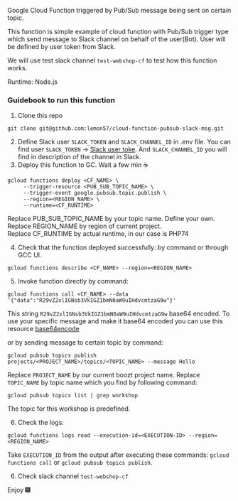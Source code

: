 Google Cloud Function triggered by Pub/Sub message being sent on certain topic.

This function is simple example of cloud function with Pub/Sub trigger type which send message to Slack channel on behalf of the user(Bot). User will be defined by user token from Slack. 

We will use test slack channel `test-webshop-cf` to test how this function works.

Runtime: Node.js

### Guidebook to run this function
1. Clone this repo
```
git clone git@github.com:lemon57/cloud-function-pubsub-slack-msg.git
```
2. Define Slack user `SLACK_TOKEN` and `SLACK_CHANNEL_ID` in .env file. 
You can find user `SLACK_TOKEN` -> [Slack user toke](https://api.slack.com/apps/A03FHHA7URG/oauth?).
And `SLACK_CHANNEL_ID` you will find in description of the channel in Slack.
3. Deploy this function to GC. Wait a few min ☕
```
gcloud functions deploy <CF_NAME> \
     --trigger-resource <PUB_SUB_TOPIC_NAME> \
     --trigger-event google.pubsub.topic.publish \
     --region=<REGION_NAME> \
     --runtime=<CF_RUNTIME>
```
Replace PUB_SUB_TOPIC_NAME by your topic name. Define your own.\
Replace REGION_NAME by region of current project.\
Replace CF_RUNTIME by actual runtime, in our case is PHP74

4. Check that the function deployed successfully: by command or through GCC UI.
```
gcloud functions describe <CF_NAME> --region=<REGION_NAME>
```
5. Invoke function directly by command:
```
gcloud functions call <CF_NAME> --data '{"data":"R29vZ2xlIGNsb3VkIGZ1bmN0aW9uIHdvcmtzaG9w"}'
```
This string `R29vZ2xlIGNsb3VkIGZ1bmN0aW9uIHdvcmtzaG9w` base64 encoded. To use your specific message and make it base64 encoded you can use this resource [base64encode](https://www.base64encode.org/)

or by sending message to certain topic by command:
```
gcloud pubsub topics publish projects/<PROJECT_NAME>/topics/<TOPIC_NAME> --message Hello
```
Replace `PROJECT_NAME` by our current boozt project name.
Replace `TOPIC_NAME` by topic name which you find by following command:
```
gcloud pubsub topics list | grep workshop
```
The topic for this workshop is predefined.

6. Check the logs:
```
gcloud functions logs read --execution-id=<EXECUTION-ID> --region=<REGION_NAME>
```
Take `EXECUTION_ID` from the output after executing these commands: `gcloud functions call` or `gcloud pubsub topics publish`.

6. Check slack channel `test-webshop-cf`

Enjoy 🎆
